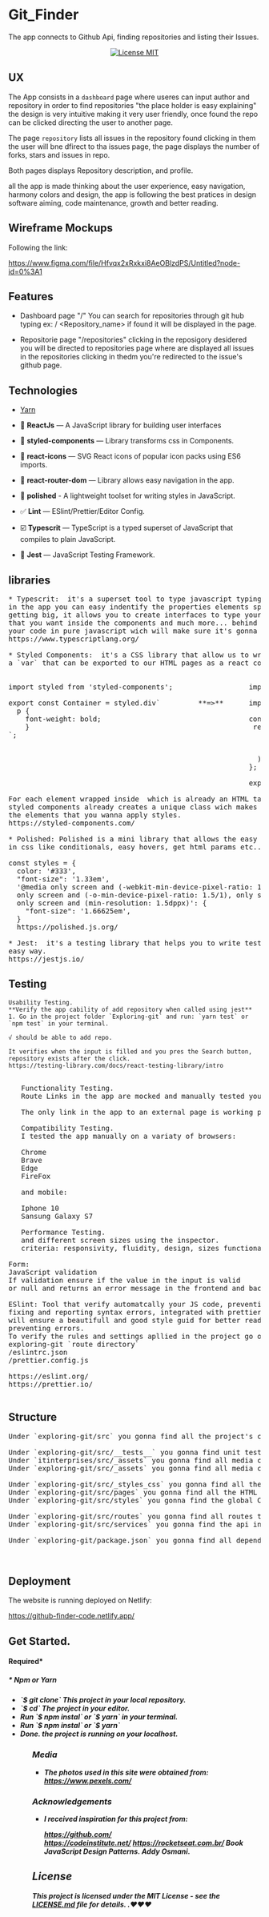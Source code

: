 # Git_Finder

The app connects to Github Api, finding repositories
and listing their Issues.

<p align="center">
  <a href="https://opensource.org/licenses/MIT">
    <img src="https://img.shields.io/badge/license-MIT-blue.svg?style=flat-square" alt="License MIT">
  </a>
</p>
 
## UX
 
  The App consists in a `dashboard` page where useres can input author and repository in order to find
  repositories "the place holder is easy explaining" the design is very intuitive making it 
  very user friendly, once found the repo can be clicked directing the user to another page.
  
  The page `repository` lists all issues in the repository found clicking in them the user will
  bne dfirect to tha issues page, the page displays the number of forks, stars and issues in repo.
  
  Both pages displays Repository description, and profile.
  
  all the app is made thinking about the user experience, easy navigation, harmony colors and design,
  the app is following the best pratices in design software aiming, code maintenance, growth and better reading.
  
## Wireframe Mockups

Following the link:

https://www.figma.com/file/Hfvqx2xRxkxi8AeOBlzdPS/Untitled?node-id=0%3A1

## Features

- Dashboard page "/" You can search for repositories through git hub
typing ex: <User> / <Repository_name> if found it will be displayed in the page.

- Repositorie page "/repositories" clicking in the reposigory desidered 
you will be directed to repositories page where are displayed all issues
in the repositories clicking in thedm you're redirected to the issue's github
page.

## Technologies 

- [Yarn](https://yarnpkg.com/pt-BR/docs/install)

- 📗 **ReactJs** — A JavaScript library for building user interfaces
- 📕 **styled-components** — Library transforms css in Components.
- 📙 **react-icons** — SVG React icons of popular icon packs using ES6 imports.
- 📒 **react-router-dom** — Library allows easy navigation in the app.
- 📘 **polished** - A lightweight toolset for writing styles in JavaScript.
- ✅ **Lint** — ESlint/Prettier/Editor Config. 
- ☑️ **Typescrit** — TypeScript is a typed superset of JavaScript that compiles to plain JavaScript. 
- 🔡 **Jest** — JavaScript Testing Framework. 

## libraries
<pre>
* Typescrit:  it's a superset tool to type javascript typing your elements
in the app you can easy indentify the properties elements specially when the application is
getting big, it allows you to create interfaces to type your components with the params
that you want inside the components and much more... behind the scenes it compiles
your code in pure javascript wich will make sure it's gonna run in other browsers.
https://www.typescriptlang.org/

* Styled Components:  it's a CSS library that allow us to wrap all CSS styles in
a `var` that can be exported to our HTML pages as a react component. Syntax EX:


import styled from 'styled-components';                  import React from 'react';
                                                         
export const Container = styled.div`         **=>**      import { Container } from '../../_styles_css/explore/styles';
  p {                                                    
    font-weight: bold;                                   const HelloWorld: React.FC = () => {
    }                                                     return (
`;                                                          <Container>
                                                              **ReactJs**
                                                            </Container>
                                                           );
                                                         };
                                                         
                                                         export default HelloWorld;

For each element wrapped inside <Container> which is already an HTML tag in this case a `div` 
styled components already creates a unique class wich makes it way easy to work on, isolating 
the elements that you wanna apply styles.
https://styled-components.com/

* Polished: Polished is a mini library that allows the easy implementation of javascript code 
in css like conditionals, easy hovers, get html params etc... example syntax:

const styles = {
  color: '#333',
  "font-size": '1.33em',
  '@media only screen and (-webkit-min-device-pixel-ratio: 1.5), only screen and (min--moz-device-pixel-ratio: 1.5),
  only screen and (-o-min-device-pixel-ratio: 1.5/1), only screen and (min-resolution: 144dpi),
  only screen and (min-resolution: 1.5dppx)': {
    "font-size": '1.66625em',
  }
  https://polished.js.org/
  
* Jest:  it's a testing library that helps you to write tests in your application in a fast and
easy way.
https://jestjs.io/
</pre>
   
## Testing
    
    Usability Testing.
    **Verify the app cability of add repository when called using jest**
    1. Go in the project folder `Exploring-git` and run: `yarn test` or `npm test` in your terminal.
      
    √ should be able to add repo.
    
    It verifies when the input is filled and you pres the Search button,
    repository exists after the click.
    https://testing-library.com/docs/react-testing-library/intro
   <pre>
   
   Functionality Testing.
   Route Links in the app are mocked and manually tested you can free navigate in the application.
   
   The only link in the app to an external page is working perfectly and target blank.
  
   Compatibility Testing.
   I tested the app manually on a variaty of browsers:
   
   Chrome
   Brave
   Edge
   FireFox
   
   and mobile:
   
   Iphone 10
   Sansung Galaxy S7
   
   Performance Testing.
   and different screen sizes using the inspector.
   criteria: responsivity, fluidity, design, sizes functionality behavior.
   
Form:
JavaScript validation     
If validation ensure if the value in the input is valid
or null and returns an error message in the frontend and backend.

ESlint: Tool that verify automatcally your JS code, preventing,
fixing and reporting syntax errors, integrated with prettier
will ensure a beautifull and good style guid for better reading  
preventing errors.
To verify the rules and settings apllied in the project go on: 
exploring-git `route directory`
/eslintrc.json
/prettier.config.js

https://eslint.org/
https://prettier.io/
           </pre>

## Structure

<pre>
Under `exploring-git/src` you gonna find all the project's code source.

Under `exploring-git/src/__tests__` you gonna find unit tests for the app fuctionalitie jest framework.
Under `itinterprises/src/_assets` you gonna find all media content used in the app.
Under `exploring-git/src/_assets` you gonna find all media content used in the app.

Under `exploring-git/src/_styles_css` you gonna find all the CSS content for each page separated in folders in the app.
Under `exploring-git/src/pages` you gonna find all the HTML content in the app.
Under `exploring-git/src/styles` you gonna find the global CSS content for all the app.

Under `exploring-git/src/routes` you gonna find all routes to navigate in the app.
Under `exploring-git/src/services` you gonna find the api in a var to use in the app using axios.

Under `exploring-git/package.json` you gonna find all dependencies in the project in a json file.

 </pre>
 
## Deployment
  
  The website is running deployed on Netlify: 
  
  https://github-finder-code.netlify.app/
  
## Get Started.

<h4>Required*<h4/>
  <h5>* Npm or Yarn<h5/>
    <ul>
      <li>`$ git clone` This project in your local repository. 
      <li>`$ cd` The project in your editor.
      <li>Run `$ npm instal` or `$ yarn` in your terminal.
      <li>Run `$ npm instal` or `$ yarn`
      <li>Done. the project is running on your localhost.
    <ul/>
        
          
### Media
- The photos used in this site were obtained from:
  https://www.pexels.com/
  

### Acknowledgements

- I received inspiration for this project from:
  
  https://github.com/  
  https://codeinstitute.net/
  https://rocketseat.com.br/
  Book JavaScript Design Patterns. Addy Osmani.

  
## License

This project is licensed under the MIT License - see the [LICENSE.md](LICENSE.md) file for details. .❤❤❤

